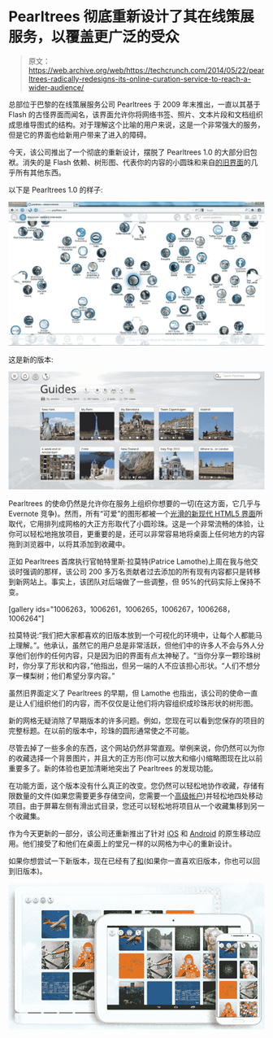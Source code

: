 # Pearltrees 彻底重新设计了其在线策展服务，以覆盖更广泛的受众 

> 原文：<https://web.archive.org/web/https://techcrunch.com/2014/05/22/pearltrees-radically-redesigns-its-online-curation-service-to-reach-a-wider-audience/>

总部位于巴黎的在线策展服务公司 Pearltrees 于 2009 年末推出，一直以其基于 Flash 的古怪界面而闻名，该界面允许你将网络书签、照片、文本片段和文档组织成思维导图式的结构。对于理解这个比喻的用户来说，这是一个非常强大的服务，但是它的界面也给新用户带来了进入的障碍。

今天，该公司推出了一个彻底的重新设计，摆脱了 Pearltrees 1.0 的大部分旧包袱。消失的是 Flash 依赖、树形图、代表你的内容的小圆珠和来自[的旧界面](https://web.archive.org/web/20230129091133/https://techcrunch.com/wp-content/uploads/2013/11/1-add-pearls.jpg?w=1024&h=631)的几乎所有其他东西。

以下是 Pearltrees 1.0 的样子:

![pearltrees discover](img/f53ea4bae9b3d8e948cf8427a82c2c88.png)

这是新的版本:

![2\. A Stunning new design](img/285c7be5fa9284441f5d4d4ba3b63e08.png)

Pearltrees 的使命仍然是允许你在服务上组织你想要的一切(在这方面，它几乎与 Evernote 竞争)。然而，所有“可爱”的图形都被一个[光滑的新现代 HTML5 界面](https://web.archive.org/web/20230129091133/http://www.pearltrees.com/kateward/new-york-trip/id5691914)所取代，它用排列成网格的大正方形取代了小圆珍珠。这是一个非常流畅的体验，让你可以轻松地拖放项目，更重要的是，还可以非常容易地将桌面上任何地方的内容拖到浏览器中，以将其添加到收藏中。

正如 Pearltrees 首席执行官帕特里斯·拉莫特(Patrice Lamothe)上周在我与他交谈时强调的那样，该公司 200 多万名贡献者过去添加的所有现有内容都只是转移到新网站上。事实上，该团队对后端做了一些调整，但 95%的代码实际上保持不变。

[gallery ids="1006263，1006261，1006265，1006267，1006268，1006264"]

拉莫特说:“我们把大家都喜欢的旧版本放到一个可视化的环境中，让每个人都能马上理解。”。他承认，虽然它的用户总是非常活跃，但他们中的许多人不会与外人分享他们创作的任何内容，只是因为旧的界面有点太神秘了。“当你分享一颗珍珠树时，你分享了形状和内容，”他指出，但另一端的人不应该担心形状。“人们不想分享一棵梨树；他们希望分享内容。”

虽然旧界面定义了 Pearltrees 的早期，但 Lamothe 也指出，该公司的使命一直是让人们组织他们的内容，而不仅仅是让他们将内容组织成珍珠形状的树形图。

新的网格无疑消除了早期版本的许多问题。例如，您现在可以看到您保存的项目的完整标题。在以前的版本中，珍珠的圆形通常使之不可能。

尽管去掉了一些多余的东西，这个网站仍然非常直观。举例来说，你仍然可以为你的收藏选择一个背景图片，并且大的正方形(你可以放大和缩小)缩略图现在比以前重要多了。新的体验也更加清晰地突出了 Pearltrees 的发现功能。

在功能方面，这个版本没有什么真正的改变。您仍然可以轻松地协作收藏，存储有限数量的文件(如果您需要更多存储空间，您需要一个[高级帐户](https://web.archive.org/web/20230129091133/https://www.pearltrees.com/s/premium/presentation?l=EN_US))并轻松地四处移动项目。由于屏幕左侧有滑出式目录，您还可以轻松地将项目从一个收藏集移到另一个收藏集。

作为今天更新的一部分，该公司还重新推出了针对 [iOS](https://web.archive.org/web/20230129091133/https://itunes.apple.com/us/app/pearltrees/id463462134?mt=8) 和 [Android](https://web.archive.org/web/20230129091133/https://play.google.com/store/apps/details?id=com.pearltrees.android.prod) 的原生移动应用。他们接受了和他们在桌面上的堂兄一样的以网格为中心的重新设计。

如果你想尝试一下新版本，现在已经有了[和](https://web.archive.org/web/20230129091133/http://pearltrees.com/)(如果你一直喜欢旧版本，你也可以回到旧版本)。

![2014-05-22_0900](img/89531a57bbc0bfd0f977da3ac765cc57.png)